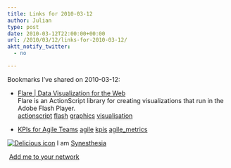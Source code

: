 ```yaml
---
title: Links for 2010-03-12
author: Julian
type: post
date: 2010-03-12T22:00:00+00:00
url: /2010/03/12/links-for-2010-03-12/
aktt_notify_twitter:
  - no

---
```

Bookmarks I&#8217;ve shared on 2010-03-12:

  * [Flare | Data Visualization for the Web][1]  
    Flare is an ActionScript library for creating visualizations that run in the Adobe Flash Player.&nbsp;  
    [actionscript][2] [flash][3] [graphics][4] [visualisation][5] 
  * [KPIs for Agile Teams][6] 
    [agile][7] [kpis][8] [agile_metrics][9] </li> </ul> 
    
    <p class="deliciouslink">
      <a href="https://del.icio.us/synesthesia" title="See all my bookmarks on del.icio.us"><img src="https://www.synesthesia.co.uk/images/deliciousicon.jpg" alt="Delicious icon" /></a>&nbsp;I am <a href="https://del.icio.us/synesthesia" title="See all my bookmarks on del.icio.us">Synesthesia</a>
    </p>
    
    <p class="deliciouslink">
      <a href="https://del.icio.us/network?add=synesthesia" title="Add me to your del.icio.us network"><img src="https://www.synesthesia.co.uk/images/add.gif" alt="" /></a>&nbsp;<a href="https://del.icio.us/network?add=synesthesia" title="Add me to your del.icio.us network">Add me to your network</a>
    </p>

 [1]: https://flare.prefuse.org/
 [2]: https://delicious.com/synesthesia/actionscript
 [3]: https://delicious.com/synesthesia/flash
 [4]: https://delicious.com/synesthesia/graphics
 [5]: https://delicious.com/synesthesia/visualisation
 [6]: https://www.agilejournal.com/content/view/786/33
 [7]: https://delicious.com/synesthesia/agile
 [8]: https://delicious.com/synesthesia/kpis
 [9]: https://delicious.com/synesthesia/agile_metrics